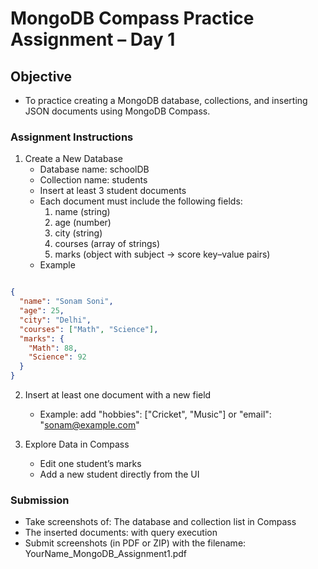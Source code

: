 # MongoDB Compass Practice Assignment – Day 1

## Objective
- To practice creating a MongoDB database, collections, and inserting JSON documents using MongoDB Compass.

### Assignment Instructions

1. Create a New Database
    - Database name: schoolDB
    - Collection name: students
    - Insert at least 3 student documents
    - Each document must include the following fields:
        1. name (string)
        2. age (number)
        3. city (string)
        4. courses (array of strings)
        5. marks (object with subject → score key–value pairs)
    - Example
```json

{
  "name": "Sonam Soni",
  "age": 25,
  "city": "Delhi",
  "courses": ["Math", "Science"],
  "marks": {
    "Math": 88,
    "Science": 92
  }
}
```

2. Insert at least one document with a new field
    - Example: add "hobbies": ["Cricket", "Music"] or "email": "sonam@example.com"

3. Explore Data in Compass

    - Edit one student’s marks
    - Add a new student directly from the UI

### Submission

- Take screenshots of: The database and collection list in Compass
- The inserted documents: with query execution
- Submit screenshots (in PDF or ZIP) with the filename: YourName_MongoDB_Assignment1.pdf